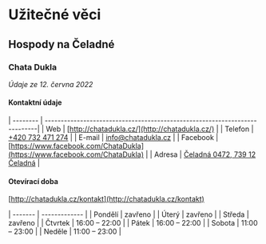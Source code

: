 # Užitečné věci

## Hospody na Čeladné

### Chata Dukla

*Údaje ze 12. června 2022*

#### Kontaktní údaje

| -------- | ---------------------------------------------------------------------------|
| Web      | [http://chatadukla.cz/](http://chatadukla.cz/)                             |
| Telefon  | [+420 732 471 274](tel:+420732471274)                                      |
| E-mail   | [info@chatadukla.cz](mailto:info@chatadukla.cz)                            |
| Facebook | [https://www.facebook.com/ChataDukla](https://www.facebook.com/ChataDukla) |
| Adresa   | [Čeladná 0472, 739 12 Čeladná](https://mapy.cz/s/pufovabado)               |

#### Otevírací doba

[http://chatadukla.cz/kontakt](http://chatadukla.cz/kontakt)

| ------- | ------------- |
| Pondělí | zavřeno       |
| Úterý   | zavřeno       |
| Středa  | zavřeno       |
| Čtvrtek | 16:00 – 22:00 |
| Pátek   | 16:00 – 22:00 |
| Sobota  | 11:00 – 23:00 |
| Neděle  | 11:00 – 23:00 |

